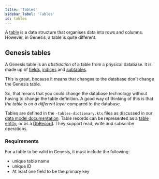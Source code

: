 ```yaml
---
title: 'Tables'
sidebar_label: 'Tables'
id: tables
---
```





A [table](/database/fields-tables-views/tables/) is a data structure that organises data into rows and columns.
However, in Genesis, a table is quite different.

## Genesis tables


A Genesis table is an _abstraction_ of a table from a physical database. It is made up of [fields](/database/fields-tables-views/fields/), [indices](/database/data-structures/indices/) and [subtables](/database/fields-tables-views/tables/tables-advanced/#subtables)

This is great, because it means that changes to the database don't change the Genesis table. 

So, that means that you could change the database technology without having to change the table definition. A good way of thinking of this is that _the table is on a different layer_ compared to the database.

Tables are defined in the `-tables-dictionary.kts` files as discussed in our [data model documentation](/database/fields-tables-views/tables/tables-basics). Table
records can be represented as a [table entity](/database/data-types/table-entities/), or as a [DbRecord](/database/data-types/dbrecord/). 
They support read, write and subscribe operations.


### Requirements

For a table to be valid in Genesis, it must include the following:
- unique table name
- unique ID
- At least one field to be the primary key


